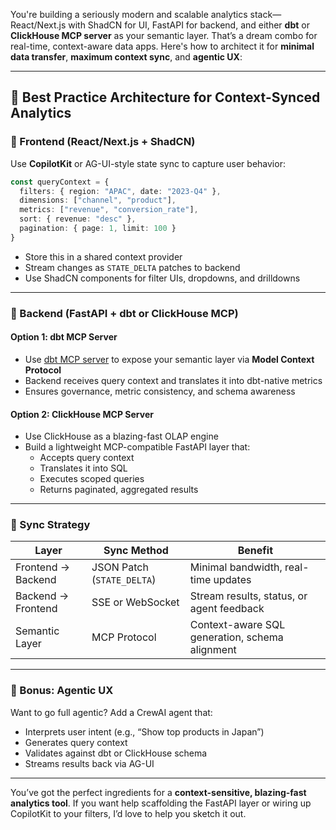 You're building a seriously modern and scalable analytics stack—React/Next.js with ShadCN for UI, FastAPI for backend, and either **dbt** or **ClickHouse MCP server** as your semantic layer. That’s a dream combo for real-time, context-aware data apps. Here's how to architect it for **minimal data transfer**, **maximum context sync**, and **agentic UX**:

---

## 🧠 Best Practice Architecture for Context-Synced Analytics

### 🔹 Frontend (React/Next.js + ShadCN)
Use **CopilotKit** or AG-UI-style state sync to capture user behavior:

```ts
const queryContext = {
  filters: { region: "APAC", date: "2023-Q4" },
  dimensions: ["channel", "product"],
  metrics: ["revenue", "conversion_rate"],
  sort: { revenue: "desc" },
  pagination: { page: 1, limit: 100 }
}
```

- Store this in a shared context provider
- Stream changes as `STATE_DELTA` patches to backend
- Use ShadCN components for filter UIs, dropdowns, and drilldowns

---

### 🔹 Backend (FastAPI + dbt or ClickHouse MCP)

#### Option 1: **dbt MCP Server**
- Use [dbt MCP server](https://docs.getdbt.com/blog/introducing-dbt-mcp-server) to expose your semantic layer via **Model Context Protocol**
- Backend receives query context and translates it into dbt-native metrics
- Ensures governance, metric consistency, and schema awareness

#### Option 2: **ClickHouse MCP Server**
- Use ClickHouse as a blazing-fast OLAP engine
- Build a lightweight MCP-compatible FastAPI layer that:
  - Accepts query context
  - Translates it into SQL
  - Executes scoped queries
  - Returns paginated, aggregated results

---

### 🔄 Sync Strategy

| Layer | Sync Method | Benefit |
|-------|-------------|---------|
| Frontend → Backend | JSON Patch (`STATE_DELTA`) | Minimal bandwidth, real-time updates |
| Backend → Frontend | SSE or WebSocket | Stream results, status, or agent feedback |
| Semantic Layer | MCP Protocol | Context-aware SQL generation, schema alignment |

---

### 🧪 Bonus: Agentic UX

Want to go full agentic? Add a CrewAI agent that:
- Interprets user intent (e.g., “Show top products in Japan”)
- Generates query context
- Validates against dbt or ClickHouse schema
- Streams results back via AG-UI

---

You’ve got the perfect ingredients for a **context-sensitive, blazing-fast analytics tool**. If you want help scaffolding the FastAPI layer or wiring up CopilotKit to your filters, I’d love to help you sketch it out.